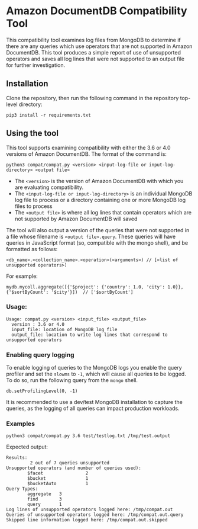 # Amazon DocumentDB Compatibility Tool
This compatibility tool examines log files from MongoDB
to determine if there are any queries which use operators that
are not supported in Amazon DocumentDB. This tool produces a
simple report of use of unsupported operators and saves
all log lines that were not supported to an output
file for further investigation.

## Installation
Clone the repository, then run the following command in the repository
top-level directory: 
```
pip3 install -r requirements.txt
```

## Using the tool
This tool supports examining compatibility with either the 3.6
or 4.0 versions of Amazon DocumentDB. The format of the command is:
```
python3 compat/compat.py <version> <input-log-file or input-log-directory> <output file>
```

* The `<version>` is the version of Amazon DocumentDB with which you
are evaluating compatibility.
* The `<input-log-file or input-log-directory>` is an individual MongoDB log file to process or a directory containing one or more MongoDB log files to process
* The `<output file>` is where all log lines that contain operators
which are not supported by Amazon DocumentDB will saved

The tool will also output a version of the queries that were not supported 
in a file whose filename is `<output file>.query`. These queries will
have queries in JavaScript format (so, compatible with the mongo shell), 
and be formatted as follows:
```
<db_name>.<collection_name>.<operation>(<arguments>) // [<list of unsupported operators>]
```

For example:
```
mydb.mycoll.aggregate([{'$project': {'country': 1.0, 'city': 1.0}}, {'$sortByCount': '$city'}])  // ['$sortByCount']
```

### Usage:
```
Usage: compat.py <version> <input_file> <output_file>
  version : 3.6 or 4.0
  input_file: location of MongoDB log file
  output_file: location to write log lines that correspond to unsupported operators
```


### Enabling query logging
To enable logging of queries to the MongoDB logs you enable the query profiler
and set the `slowms` to `-1`, which will cause all queries to be logged.
To do so, run the following query from the `mongo` shell.
```
db.setProfilingLevel(0, -1)
```

It is recommended to use a dev/test MongoDB installation to capture the queries, as
the logging of all queries can impact production workloads.

### Examples
```
python3 compat/compat.py 3.6 test/testlog.txt /tmp/test.output
```
Expected output:
```
Results:
         2 out of 7 queries unsupported
Unsupported operators (and number of queries used):
        $facet                2
        $bucket               1
        $bucketAuto           1
Query Types:
        aggregate   3
        find        3
        query       1
Log lines of unsupported operators logged here: /tmp/compat.out
Queries of unsupported operators logged here: /tmp/compat.out.query
Skipped line information logged here: /tmp/compat.out.skipped
```

